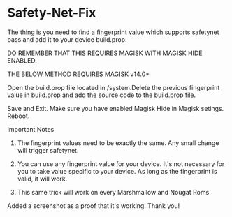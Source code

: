 # Safety-Net-Fix
The thing is you need to find a fingerprint value which supports safetynet pass and add it to your device build.prop.


DO REMEMBER THAT THIS REQUIRES MAGISK WITH MAGISK HIDE ENABLED.

THE BELOW METHOD REQUIRES MAGISK v14.0+

Open the build.prop file located in /system.Delete the previous fingerprint value in build.prop and
add the source code to the build.prop file.

Save and Exit.
Make sure you have enabled Magisk Hide in Magisk setings.
Reboot.

Important Notes

1. The fingerprint values need to be exactly the same. Any small change will trigger safetynet.

2. You can use any fingerprint value for your device. It's not necessary for you to take value specific to your device. As long as the fingerprint is valid, it will work.

3. This same trick will work on every Marshmallow and Nougat Roms

Added a screenshot as a proof that it's working.
Thank you!
